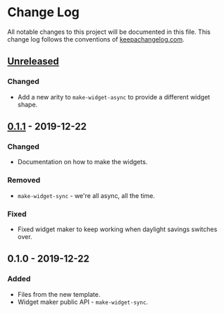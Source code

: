 # Change Log
All notable changes to this project will be documented in this file. This change log follows the conventions of [keepachangelog.com](http://keepachangelog.com/).

## [Unreleased]
### Changed
- Add a new arity to `make-widget-async` to provide a different widget shape.

## [0.1.1] - 2019-12-22
### Changed
- Documentation on how to make the widgets.

### Removed
- `make-widget-sync` - we're all async, all the time.

### Fixed
- Fixed widget maker to keep working when daylight savings switches over.

## 0.1.0 - 2019-12-22
### Added
- Files from the new template.
- Widget maker public API - `make-widget-sync`.

[Unreleased]: https://github.com/your-name/clj-ssdp/compare/0.1.1...HEAD
[0.1.1]: https://github.com/your-name/clj-ssdp/compare/0.1.0...0.1.1
